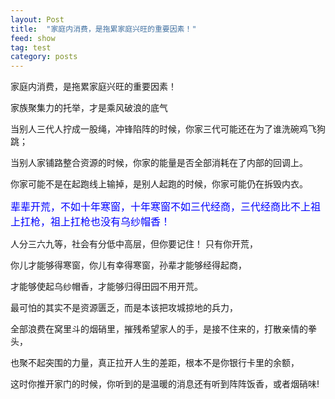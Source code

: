 ```yaml
---
layout: Post
title:  "家庭内消费，是拖累家庭兴旺的重要因素！"
feed: show
tag: test
category: posts
---
```


<p class="vertical-gradient-text">家庭内消费，是拖累家庭兴旺的重要因素！</p>

家族聚集力的托举，才是乘风破浪的底气</p>


当别人三代人拧成一股绳，冲锋陷阵的时候，你家三代可能还在为了谁洗碗鸡飞狗跳；

当别人家铺路整合资源的时候，你家的能量是否全部消耗在了内部的回调上。

你家可能不是在起跑线上输掉，是别人起跑的时候，你家可能仍在拆毁内衣。

<span style="color: #0000ff; font-size: 16px">辈辈开荒，不如十年寒窗，十年寒窗不如三代经商，三代经商比不上祖上扛枪，祖上扛枪也没有乌纱帽香！</span>

人分三六九等，社会有分低中高层，但你要记住！ 只有你开荒，

你儿才能够得寒窗，你儿有幸得寒窗，孙辈才能够经得起商，

才能够使起乌纱帽香，才能够归得田园不用开荒。

最可怕的其实不是资源匮乏，而是本该把攻城掠地的兵力，

全部浪费在窝里斗的烟硝里，摧残希望家人的手，是接不住来的，打散亲情的拳头，

也聚不起突围的力量，真正拉开人生的差距，根本不是你银行卡里的余额，

这时你推开家门的时候，你听到的是温暖的消息还有听到阵阵饭香，或者烟硝味!

